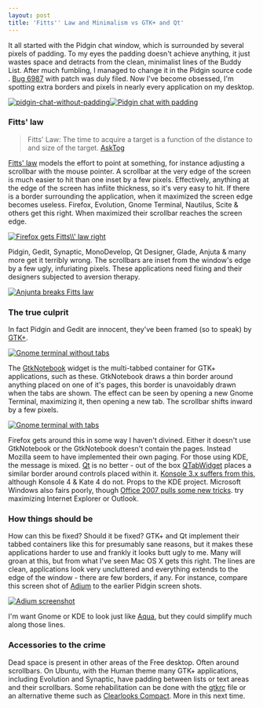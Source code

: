 ```yaml
---
layout: post
title: 'Fitts'' Law and Minimalism vs GTK+ and Qt'
---
```


It all started with the Pidgin chat window, which is surrounded by
several pixels of padding. To my eyes the padding doesn't achieve
anything, it just wastes space and detracts from the clean, minimalist
lines of the Buddy List. After much fumbling, I managed to change it in
the Pidgin source code . [Bug
6987](http://developer.pidgin.im/ticket/6987 "Padding around chat window is unnecessary")
with patch was duly filed. Now I've become obsessed, I'm spotting extra
borders and pixels in nearly every application on my desktop.

[![](../../../uploads/2008/09/pidgin-chat-without-padding-196x300.png "pidgin-chat-without-padding")](../../../uploads/2008/09/pidgin-chat-without-padding.png)[![Pidgin
chat with
padding](../../../uploads/2008/09/pidgin-chat-window-196x300.png "pidgin-chat-window")](../../../uploads/2008/09/pidgin-chat-window.png)
<!--more-->

### Fitts' law

> Fitts' Law: The time to acquire a target is a function of the distance
> to and size of the target.
> [AskTog](http://www.asktog.com/columns/022DesignedToGiveFitts.html)

[Fitts'
law](http://en.wikipedia.org/wiki/Fitts%27s_law "Wikipedia article on Fitts' law")
models the effort to point at something, for instance adjusting a
scrollbar with the mouse pointer. A scrollbar at the very edge of the
screen is much easier to hit than one inset by a few pixels.
Effectively, anything at the edge of the screen has infiite thickness,
so it's very easy to hit. If there is a border surrounding the
application, when it maximized the screen edge becomes useless. Firefox,
Evolution, Gnome Terminal, Nautilus, Scite & others get this right. When
maximized their scrollbar reaches the screen edge.

[![Firefox gets
Fitts\\\\' law
right](../../../uploads/2008/09/firefox-gets-fitts-law-right-300x121.png "firefox-gets-fitts-law-right")](../../../uploads/2008/09/firefox-gets-fitts-law-right.png)

Pidgin, Gedit, Synaptic, MonoDevelop, Qt Designer, Glade, Anjuta & many
more get it terribly wrong. The scrollbars are inset from the window's
edge by a few ugly, infuriating pixels. These applications need fixing
and their designers subjected to aversion therapy.

[![Anjunta breaks
Fitts
law](../../../uploads/2008/09/anjuta-breaks-fitts-law-300x121.png "anjuta-breaks-fitts-law")](../../../uploads/2008/09/anjuta-breaks-fitts-law.png)

### The true culprit

In fact Pidgin and Gedit are innocent, they've been framed (so to speak)
by [GTK+](http://www.gtk.org).

[![Gnome terminal without
tabs](../../../uploads/2008/09/gnome-terminal-without-tabs.png "gnome-terminal-without-tabs")](../../../uploads/2008/09/gnome-terminal-without-tabs.png)

The
[GtkNotebook](http://library.gnome.org/devel/gtk/stable/GtkNotebook.html)
widget is the multi-tabbed container for GTK+ applications, such as
these. GtkNotebook draws a thin border around anything placed on one of
it's pages, this border is unavoidably drawn when the tabs are shown.
The effect can be seen by opening a new Gnome Terminal, maximizing it,
then opening a new tab. The scrollbar shifts inward by a few pixels.

[![Gnome terminal with
tabs](../../../uploads/2008/09/gnome-terminal-with-tabs.png "gnome-terminal-with-tabs")](../../../uploads/2008/09/gnome-terminal-with-tabs.png)

Firefox gets around this in some way I haven't divined. Either it
doesn't use GtkNotebook or the GtkNotebook doesn't contain the pages.
Instead Mozilla seem to have implemented their own paging. For those
using KDE, the message is mixed. [Qt](http://trolltech.com/products/qt/)
is no better - out of the box
[QTabWidget](http://doc.trolltech.com/4.4/qtabwidget.html) places a
similar border around controls placed within it. [Konsole 3.x suffers
from
this](https://help.ubuntu.com/5.10/kubuntu/images/C/kubuntu-konsole.png),
although Konsole 4 & Kate 4 do not. Props to the KDE project. Microsoft
Windows also fairs poorly, though [Office 2007 pulls some new
tricks](http://blogs.msdn.com/jensenh/archive/2006/08/22/711808.aspx "Jensen Harris: An Office User Interface Blog : Giving You Fitts").
try maximizing Internet Explorer or Outlook.

### How things should be

How can this be fixed? Should it be fixed? GTK+ and Qt implement their
tabbed containers like this for presumably sane reasons, but it makes
these applications harder to use and frankly it looks butt ugly to me.
Many will groan at this, but from what I've seen Mac OS X gets this
right. The lines are clean, applications look very uncluttered and
everything extends to the edge of the window - there are few borders, if
any. For instance, compare this screen shot of
[Adium](http://www.adiumx.com) to the earlier Pidgin screen shots.

[![Adium
screenshot](../../../uploads/2008/09/adium-overview-300x225.jpg "adium-overview")](../../../uploads/2008/09/adium-overview.jpg)

I'm want Gnome or KDE to look just like
[Aqua](http://en.wikipedia.org/wiki/Aqua_(user_interface)), but they
could simplify much along those lines.

### Accessories to the crime

Dead space is present in other areas of the Free desktop. Often around
scrollbars. On Ubuntu, with the Human theme many GTK+ applications,
including Evolution and Synaptic, have padding between lists or text
areas and their scrollbars. Some rehabilitation can be done with the
[gtkrc](http://live.gnome.org/GnomeArt/Tutorials/GtkThemes "GTK+ theme tutorial")
file or an alternative theme such as [Clearlooks
Compact](http://www.gnome-look.org/content/show.php/Clearlooks+Compact?content=69357).
More in this next time.
